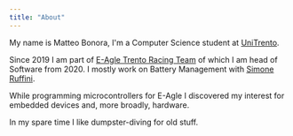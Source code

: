 ```yaml
---
title: "About"
---
```


My name is Matteo Bonora, I'm a Computer Science student at [UniTrento](https://www.unitn.it/).

Since 2019 I am part of [E-Agle Trento Racing Team](https://eagletrt.it/) of which I am head of Software from 2020. I mostly work on Battery Management with [Simone Ruffini](https://simoneruffini.github.io/).

While programming microcontrollers for E-Agle I discovered my interest for embedded devices and, more broadly, hardware.

In my spare time I like dumpster-diving for old stuff.
